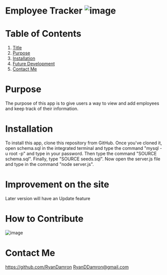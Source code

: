 # Employee Tracker ![image](https://user-images.githubusercontent.com/119913449/219522398-67e14063-61e7-4a8a-9558-cf04a22945e1.png)

# Table of Contents
1. [Title](#employee-tracker)
2. [Purpose](#purpose)
3. [Installation](#installation)
4. [Future Development](#improvement-on-the-site)
6. [Contact Me](#contact-me)


# Purpose

The purpose of this app is to give users a way to view and add employees and keep track of their information.

# Installation
To install this app, clone this repository from GitHub. Once you've cloned it, open schema.sql in the integrated terminal and type the command "mysql -u root -p" and type in your password. Then type the command "SOURCE schema.sql". Finally, type "SOURCE seeds.sql". Now open the server.js file and type in the command "node server.js". 

# Improvement on the site

Later version will have an Update feature


# How to Contribute

![image](https://user-images.githubusercontent.com/119913449/219522512-c0589e1e-3724-4c31-9493-fcf172d627a6.png)


# Contact Me
https://github.com/RyanDamron 
RyanDDamron@gmail.com
